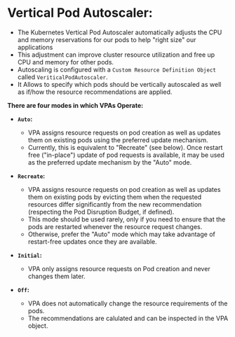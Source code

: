 # **Vertical Pod Autoscaler:**

- The Kubernetes Vertical Pod Autoscaler automatically adjusts the CPU and memory reservations for our pods to help "right size" our applications
- This adjustment can improve cluster resource utilization and free up CPU and memory for other pods.
- Autoscaling is configured with a `Custom Resource Definition Object` called `VeriticalPodAutoscaler`.
- It Allows to specify which pods should be vertically autoscaled as well as if/how the resource recommendations are applied.

**There are four modes in which VPAs Operate:**

- **`Auto`:** 

    - VPA assigns resource requests on pod creation as well as updates them on existing pods using the preferred update mechanism. 
    - Currently, this is equivalent to "Recreate" (see below). Once restart free ("in-place") update of pod requests is available, it may be used as the preferred update mechanism by the "Auto" mode.

- **`Recreate`:** 

    - VPA assigns resource requests on pod creation as well as updates them on existing pods by evicting them when the requested resources differ significantly from the new recommendation (respecting the Pod Disruption Budget, if defined). 
    - This mode should be used rarely, only if you need to ensure that the pods are restarted whenever the resource request changes. 
    - Otherwise, prefer the "Auto" mode which may take advantage of restart-free updates once they are available.

- **`Initial`:**

    - VPA only assigns resource requests on Pod creation and never changes them later.

- **`Off`:**

    - VPA does not automatically change the resource requirements of the pods.
    - The recommendations are calulated and can be inspected in the VPA object.
